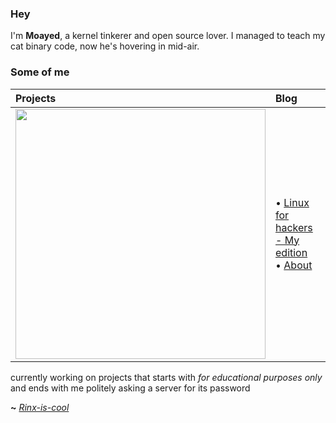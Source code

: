 ### Hey

I'm **Moayed**, a kernel tinkerer and open source lover. I managed to teach my cat binary code, now he's hovering in mid-air.

### Some of me
|     **Projects**     |      **Blog**        |
| :-------------------- | :-------------------- |
| <img src="https://github.com/0xRinx/0xRinx/assets/96206184/9c1171c9-8962-40ed-8e41-8fae08cd43b8" width="400"> |<!-- blog starts -->• [Linux for hackers - My edition](https://0xrinx.github.io/posts/linux-for-hackers/)<br>• [About](https://0xrinx.github.io/about/)<!-- blog ends --> 

currently working on projects that starts with _for educational purposes only_ and ends with me politely asking a server for its password

**~** [_Rinx-is-cool_](https://0xrinx.github.io/)
